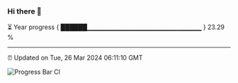### Hi there 👋

⏳ Year progress { ██████▁▁▁▁▁▁▁▁▁▁▁▁▁▁▁▁▁▁▁▁▁▁▁▁ } 23.29 %

---

⏰ Updated on Tue, 26 Mar 2024 06:11:10 GMT

![Progress Bar CI](https://github.com/Shyam-Makwana/GitHub-Actions-Demo/workflows/Progress%20Bar%20CI/badge.svg)
